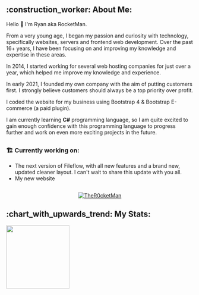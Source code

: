 <h2> :construction_worker: About Me:</h2>

Hello 👋 I'm Ryan aka RocketMan.

From a very young age, I began my passion and curiosity with technology, specifically websites, servers and frontend web development. Over the past 16+ years, I have been focusing on and improving my knowledge and expertise in these areas.

In 2014, I started working for several web hosting companies for just over a year, which helped me improve my knowledge and experience.

In early 2021, I founded my own company with the aim of putting customers first. I strongly believe customers should always be a top priority over profit.

I coded the website for my business using Bootstrap 4 & Bootstrap E-commerce (a paid plugin).

I am currently learning **C#** programming language, so I am quite excited to gain enough confidence with this programming language to progress further and work on even more exciting projects in the future.

##

#### <h3>:building_construction: Currently working on:</h3>

- The next version of Fileflow, with all new features and a brand new, updated cleaner layout. I can't wait to share this update with you all.
- My new website

##

<p align="center"><a href="https://github.com/ryo-ma/github-profile-trophy"><img src="https://github-profile-trophy.vercel.app/?username=TheR0cketMan&theme=algolia&no-frame=true" alt="TheR0cketMan" /></a></p>

<h2>:chart_with_upwards_trend: My Stats:</h2>

<p align="center">
  <img height="170" align="left" src="https://github-readme-stats.vercel.app/api?username=TheR0cketMan&count_private=true&include_all_commits=true&theme=algolia" />
</p>
